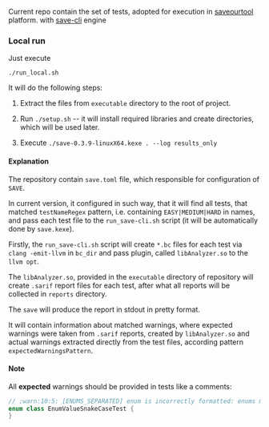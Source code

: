 Current repo contain the set of tests, adopted for execution in [saveourtool](https://saveourtool.com/) platform.
with [save-cli](https://github.com/saveourtool/save-cli) engine

### Local run

Just execute

    ./run_local.sh

It will do the following steps:

1) Extract the files from `executable` directory to the root of project.

2) Run `./setup.sh` -- it will install required libraries and create directories, which will be used later.

3) Execute `./save-0.3.9-linuxX64.kexe . --log results_only`

#### Explanation

The repository contain `save.toml` file, which responsible for configuration of `SAVE`.

In current version, it configured in such way, that it will find all tests, that
matched `testNameRegex` pattern, i.e. containing `EASY|MEDIUM|HARD` in names,
and pass each test file to the `run_save-cli.sh` script (it will be automatically done by `save.kexe`).

Firstly, the `run_save-cli.sh` script will create `*.bc` files for each test via `clang -emit-llvm` in `bc_dir`
and pass plugin, called `libAnalyzer.so` to the `llvm opt`.

The `libAnalyzer.so`, provided in the `executable` directory of repository will create
`.sarif` report files for each test, after what all reports will be collected in `reports` directory.

The `save` will produce the report in stdout in pretty format.

It will contain information about matched warnings, where expected warnings were taken from `.sarif` reports,
created by `libAnalyzer.so` and actual warnings extracted directly from the test files, according pattern `expectedWarningsPattern`.

#### Note
All **expected** warnings should be provided in tests like a comments:

```kotlin
// ;warn:10:5: [ENUMS_SEPARATED] enum is incorrectly formatted: enums must end with semicolon{{.*}}
enum class EnumValueSnakeCaseTest {
}
```
